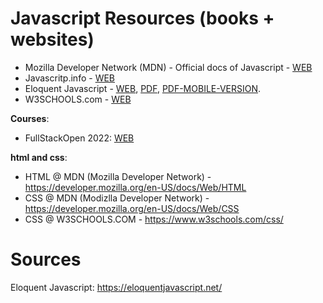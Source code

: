 # Javascript Resources (books + websites)

- Mozilla Developer Network (MDN) - Official docs of Javascript - [WEB](https://developer.mozilla.org/en-US/docs/Web/JavaScript)
- Javascritp.info - [WEB](http://javascript.info/)
- Eloquent Javascript - [WEB](https://eloquentjavascript.net/), [PDF](https://eloquentjavascript.net/Eloquent_JavaScript.pdf), [PDF-MOBILE-VERSION](https://eloquentjavascript.net/Eloquent_JavaScript_small.pdf).
- W3SCHOOLS.com - [WEB](https://www.w3schools.com/js/)

**Courses**:
- FullStackOpen 2022: [WEB](https://fullstackopen.com/en/)

**html and css**:
- HTML @ MDN (Mozilla Developer Network) - https://developer.mozilla.org/en-US/docs/Web/HTML
- CSS @ MDN (Modizlla Developer Network) - https://developer.mozilla.org/en-US/docs/Web/CSS
- CSS @ W3SCHOOLS.COM - https://www.w3schools.com/css/


# Sources

Eloquent Javascript: https://eloquentjavascript.net/
